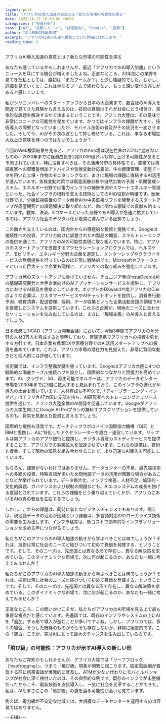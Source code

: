 ```yaml
---
layout: post
title: "アフリカAI導入加速の真意とは？新たな市場の可能性を探る"
date: 2025-10-17 16:39:00 +0000
categories: ["投資分析"]
tags: ["AI", "最新ニュース", "技術動向", "Google", "投資"]
author: "ALLFORCES編集部"
excerpt: "アフリカAI導入加速へ提携について詳細に分析します。"
reading_time: 8
---
```


アフリカAI導入加速の真意とは？新たな市場の可能性を探る

あなたも感じているかもしれませんが、最近「アフリカでのAI導入加速」というニュースを耳にする機会が増えましたよね。正直なところ、20年間この業界を見てきた私としては、最初は「またブームか？」と少し懐疑的でした。しかし、詳細を見ていくと、これは単なるブームで終わらない、もっと深い変化の兆しがあると感じています。

私がシリコンバレーのスタートアップから日本の大企業まで、数百社のAI導入を間近で見てきた経験から言えるのは、技術の真価はそれが社会にどう根付き、具体的な課題を解決するかで決まるということです。アフリカ大陸は、その意味で非常にユニークな可能性を秘めています。かつてはインフラの課題が大きく、技術導入の障壁となっていましたが、モバイル技術の普及がその状況を一変させました。そして今、AIがその次の波として押し寄せている。これは、単なる市場拡大以上の意味を持つのではないでしょうか？

今回のWeb検索結果を見ると、アフリカのAI市場は現在世界の2.5%に過ぎないものの、2030年までに経済成長を2兆9,000億ドルも押し上げる可能性があると予測されています。特に注目すべきは、その活用分野の具体性です。農業では零細農家への収穫量増加アドバイスや気候変動対応農法、牛の健康管理、衛星データを用いた土壌・作物のモニタリングなど、まさに現場の課題に直結するAI活用が進んでいます。気候変動対策では衛星画像分析や自然災害の予測・早期警戒システム、エネルギー分野では電力インフラの補修予測やスマートエネルギー管理といった、社会インフラの根幹を支える技術としてのAIの役割が明確です。医療分野では、分娩監視装置のデータ解析AIや中央監視ソフトを開発するスタートアップが周産期死亡の課題解決に取り組むなど、命に関わる領域での貢献も始まっています。教育、決済、Eコマースといった分野でもAI導入が急速に拡大しているのは、アフリカ社会のデジタル化が着実に進んでいる証拠でしょう。

この動きを支えているのは、国内外からの積極的な投資と提携です。Googleは接続性への投資、アフリカ向けに調整されたAI製品の開発、スキルトレーニングの提供を通じて、アフリカのAIの可能性実現に取り組んでいます。特に、アフリカのスタートアップを支援するアクセラレーションプログラムでは、ヘルスケア、モビリティ、エネルギー分野の企業を選定し、メンターシップやクラウドサービスの無償提供を行っているのは非常に戦略的です。Microsoftやファーウェイといった巨大テック企業も同様に、アフリカでの取り組みを強化しています。

アフリカ発のスタートアップも負けていません。チュニジア発のInstaDeepはAIの基礎研究開発と大手企業向けのAIアプリケーションサービスを提供し、アフリカにおけるAI普及を使命としています。エジプトのDXwandや南アフリカのCueのような企業は、カスタマーサービスやAIチャットボットを提供し、消費者行動予測、経費清算、配送管理、採用、データ収集といった企業活動支援の領域でAIを搭載したシステムを提供しています。これらの企業が、現地のニーズに合わせたソリューションを生み出しているのは、まさに「現場主義」のAI導入と言えるでしょう。

日本政府もTICAD（アフリカ開発会議）において、今後3年間でアフリカのAI分野の人材3万人を育成すると表明しており、官民連携でアフリカへの投資を強化する方針です。日本企業も農業DXや医療分野でのAI活用スタートアップへの投資を進めています。これは、アフリカ市場の潜在力を見据えた、非常に賢明な動きだと個人的には評価しています。

技術面では、インフラ整備が鍵を握っています。Googleはアフリカ大陸に4つの戦略的な海底ケーブル接続ハブを設立し、国際的なつながりと回復力を高めています。AI、クラウド、5G、再生可能エネルギーは、アフリカのデータセンター市場を2030年までに3倍に拡大すると見込まれており、このインフラの進化がAI導入の土台を築いています。人材育成も不可欠で、「ディープラーニング・インダバ」はアフリカ47カ国に支部を持ち、AI研究者へのトレーニングとリソース提供を通じて、アフリカ大陸全体のAI開発を促進しています。Googleがアフリカの大学生向けにGoogle AI Proプランの無料サブスクリプションを提供しているのも、将来を見据えた投資と言えるでしょう。

国際的な提携も活発です。ガーナテックラボはドイツ国際協力機構（GIZ）とIBMと提携し、AIに特化したアクセラレーターを設立・運営しています。リップルは南アフリカのアブサ銀行と提携し、デジタル資産カストディサービスを提供することで、アフリカでの事業拡大を加速させています。これらの提携は、技術と資金、そして現地の知見を組み合わせることで、より迅速なAI導入を可能にしています。

もちろん、課題がないわけではありません。データセンターの不足、最先端技術への多額の投資、特殊言語が多いため現地語データの活用が困難な場合があることなどが挙げられています。データ断片化、インフラ格差、人材不足、倫理的・文化的課題、ガバナンスおよび規制の問題なども、AIエコシステムの成長を妨げる要因とされています。これらの課題をどう乗り越えていくかが、アフリカにおけるAIの真の普及を左右するでしょう。

しかし、これらの課題は、同時に新たなビジネスチャンスでもあります。例えば、現地語データの活用が困難という課題は、多言語対応AIやローカライズ技術の需要を生み出します。インフラ格差は、低コストで効率的なインフラソリューションを求める声につながるでしょう。

私たちがこのアフリカのAI導入加速の動きから学ぶべきことは何でしょうか？それは、技術は常に社会のニーズと結びついて初めて真価を発揮する、ということです。そして、そのニーズは、先進国とは異なる形で存在し、異なる解決策を求めている。このダイナミックな市場で、次に何が起こるのか、あなたも一緒に考えてみませんか？

私たちがこのアフリカのAI導入加速の動きから学ぶべきことは何でしょうか？それは、技術は常に社会のニーズと結びついて初めて真価を発揮する、ということです。そして、そのニーズは、先進国とは異なる形で存在し、異なる解決策を求めている。このダイナミックな市場で、次に何が起こるのか、あなたも一緒に考えてみませんか？

正直なところ、この問いかけこそが、私たちがアフリカのAI市場を見る上で最も重要な視点だと感じています。先進国では、既存のインフラやシステムの上にAIを「追加」する形で導入が進むことが多いですよね。しかし、アフリカでは、多くの場合、そうした既存のものがそもそも存在しないか、非常に限定的です。この「空白」こそが、実はAIにとって最大のチャンスを生み出しているのです。

### 「飛び級」の可能性：アフリカが示すAI導入の新しい形

あなたもご存知かもしれませんが、アフリカ大陸では「リープフロッグ（leapfrogging）」、つまり「飛び級」現象が頻繁に起こります。固定電話網が普及する前に携帯電話が爆発的に普及し、ATMが少ない代わりにモバイルバンキングが社会に深く根付いたのは、その典型的な例です。既存のインフラが未整備だったからこそ、最新技術を直接導入し、一気に社会を変革することができた。私は、AIもまさにこの「飛び級」の道を辿る可能性が高いと見ています。

例えば、電力網が不安定な地域では、大規模なデータセンターを運用するのは容易ではありません。

---END---